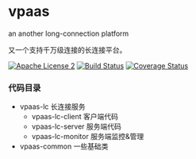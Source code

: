# vpaas
an another long-connection platform

又一个支持千万级连接的长连接平台。

[![Apache License 2](https://img.shields.io/badge/license-ASF2-blue.svg)](https://www.apache.org/licenses/LICENSE-2.0.txt)
[![Build Status](https://travis-ci.com/knightliao/vpaas.svg?branch=main)](https://travis-ci.com/knightliao/Vpaas) 
[![Coverage Status](https://coveralls.io/repos/github/knightliao/vpaas/badge.svg?branch=main)](https://coveralls.io/github/knightliao/vpaas?branch=main)

### 代码目录

- vpaas-lc 长连接服务
    - vpaas-lc-client 客户端代码
    - vpaas-lc-server 服务端代码
    - vpaas-lc-monitor 服务端监控&管理
- vpaas-common 一些基础类

